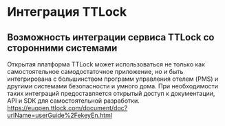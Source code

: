 # Интеграция TTLock

## Возможность интеграции сервиса TTLock со сторонними системами
Открытая платформа TTLock может использоваться не только как самостоятельное самодостаточное приложение, но и быть интегрирована с большинством программ управления отелем (PMS) и другими системами безопасности и умного дома. 
При необходимости таких интеграций предоставляется открытый доступ к документации, API и SDK для самостоятельной разработки.
https://euopen.ttlock.com/document/doc?urlName=userGuide%2FekeyEn.html
